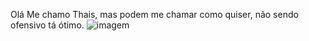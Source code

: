 Olá
Me chamo Thais, mas podem me chamar como quiser, não sendo ofensivo tá ótimo. 
![imagem](https://i.giphy.com/flWn1Cyk9HcVIj9xWy.webp)

